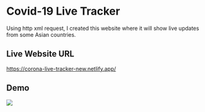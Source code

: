 
# Covid-19 Live Tracker
Using http xml request, I created this website where it will show live updates from some Asian countries.
## Live Website URL
https://corona-live-tracker-new.netlify.app/


## Demo

<img src = 'website-video.gif'>

